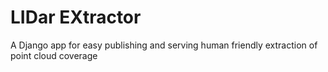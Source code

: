# LIDar EXtractor
A Django app for easy publishing and serving human friendly extraction of point cloud coverage